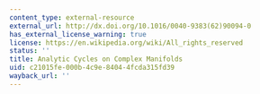 ```yaml
---
content_type: external-resource
external_url: http://dx.doi.org/10.1016/0040-9383(62)90094-0
has_external_license_warning: true
license: https://en.wikipedia.org/wiki/All_rights_reserved
status: ''
title: Analytic Cycles on Complex Manifolds
uid: c21015fe-000b-4c9e-8404-4fcda315fd39
wayback_url: ''
---
```

